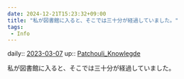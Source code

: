 ```yaml
---
date: 2024-12-21T15:23:32+09:00
title: "私が図書館に入ると、そこでは三十分が経過していました。"
tags:
 - Info
---
```


daily:: [2023-03-07](/Daily_Note/2023-03-07.md)
up:: [Patchouli_Knowlegde](Bar/Novel/Touhou_Project/Patchouli_Knowlegde.md)

私が図書館に入ると、そこでは三十分が経過していました。